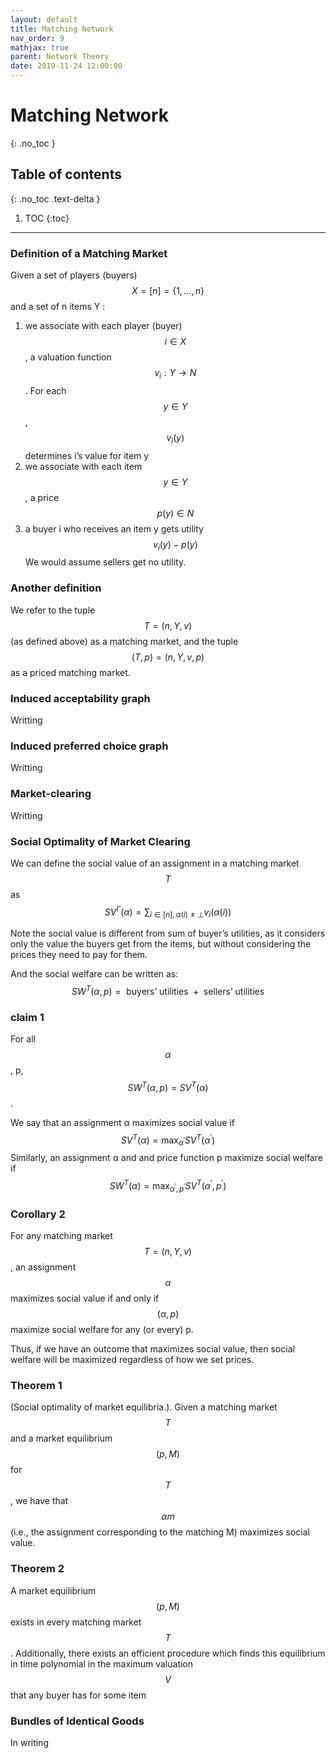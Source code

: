 ```yaml
---
layout: default
title: Matching Network
nav_order: 9
mathjax: true
parent: Network Theory
date: 2019-11-24 12:00:00
---
```


# Matching Network

{: .no_toc }

## Table of contents
{: .no_toc .text-delta }

1. TOC
{:toc}

--- 

### Definition of a Matching Market
Given a set of players (buyers) $$X=[n]=\{1, \ldots, n\}$$ and a set of n items Y :
1. we associate with each player (buyer) $$i \in X$$, a valuation function $$v_{i}:Y \rightarrow N$$. For each $$y \in Y$$ , $$v_{i}(y)$$ determines i’s value for item y
2. we associate with each item $$y \in Y$$ , a price $$p(y) \in N$$
3. a buyer i who receives an item y gets utility
$$
v_{i}(y)-p(y)
$$
We would assume sellers get no utility.

### Another definition
We refer to the tuple $$T = (n, Y, v)$$ (as defined above) as a
matching market, and the tuple $$(T, p) = (n, Y, v, p)$$ as a priced matching
market.

### Induced acceptability graph 
Writting

### Induced preferred choice graph
Writting

### Market-clearing
Writting

### Social Optimality of Market Clearing
We can define the social value of an assignment in a matching market
$$T$$ as
$$
S V^{\Gamma}(\alpha)=\sum_{i \in[n], \alpha(i) \neq \perp} v_{i}(\alpha(i))
$$

Note the social value is different from sum of buyer’s utilities, as it considers
only the value the buyers get from the items,  but without considering the
prices they need to pay for them. 

And the social welfare can be written as:
$$
SW^{T}(\alpha, p)=\text { buyers' utilities }+\text { sellers' utilities }
$$

### claim 1
For all $$\alpha$$, p, $$SW^{T}(\alpha, p) = SV^{T}(\alpha)$$.

We say that an assignment α maximizes social value if $$SV^{T}(\alpha) = \max _{\alpha^{\prime}} SV^{T}(\alpha^{\prime})$$ Similarly, an assignment α and and price function p maximize social welfare if $$SW^{T}(\alpha) = \max _{\alpha^{\prime},p^{\prime}} SV^{T}(\alpha^{\prime}, p^{\prime})$$

### Corollary 2
For any matching market $$T = (n, Y, v)$$, an assignment $$\alpha$$
maximizes social value if and only if $$(\alpha, p)$$ maximize social welfare for any
(or every) p.

Thus, if we have an outcome that maximizes social value, then social
welfare will be maximized regardless of how we set prices.


### Theorem 1
(Social optimality of market equilibria.). Given a matching
market $$T$$ and a market equilibrium $$(p, M)$$ for $$T$$, we have that $$\alpha m$$ (i.e., the
assignment corresponding to the matching M) maximizes social value.

### Theorem 2
A market equilibrium $$(p, M)$$ exists in every matching market
$$T$$. Additionally, there exists an efficient procedure which finds this equilibrium
in time polynomial in the maximum valuation $$V$$ that any buyer has for some
item

### Bundles of Identical Goods
In writing